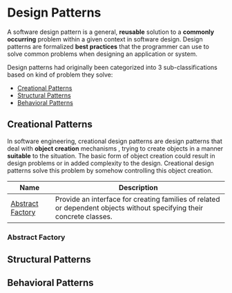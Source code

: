 # Design Patterns

A software design pattern is a general, **reusable** solution to a **commonly occurring** problem within a given
 context in software design. Design patterns are formalized **best practices** that the programmer can use to solve
  common problems when designing an application or system.
  
Design patterns had originally been categorized into 3 sub-classifications based on kind of problem they solve:
* [Creational Patterns](#creational)
* [Structural Patterns](#structural)
* [Behavioral Patterns](#behavioral)

## <a name="creational">Creational Patterns</a>

In software engineering, creational design patterns are design patterns that deal with **object creation** mechanisms
, trying to create objects in a manner **suitable** to the situation. The basic form of object creation could result in
 design problems or in added complexity to the design. Creational design patterns solve this problem by somehow
  controlling this object creation.

Name | Description
---|---
[Abstract Factory](#abstractfactory) | Provide an interface for creating families of related or dependent objects without specifying their concrete classes. 
 
 ### <a name="abstractfactory">Abstract Factory</a>

## <a name="structural">Structural Patterns</a>

## <a name="behavioral">Behavioral Patterns</a>
